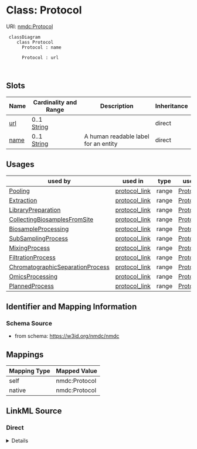 # Class: Protocol



URI: [nmdc:Protocol](https://w3id.org/nmdc/Protocol)




```mermaid
 classDiagram
    class Protocol
      Protocol : name
        
      Protocol : url
        
      
```




<!-- no inheritance hierarchy -->


## Slots

| Name | Cardinality and Range | Description | Inheritance |
| ---  | --- | --- | --- |
| [url](url.md) | 0..1 <br/> [String](String.md) |  | direct |
| [name](name.md) | 0..1 <br/> [String](String.md) | A human readable label for an entity | direct |





## Usages

| used by | used in | type | used |
| ---  | --- | --- | --- |
| [Pooling](Pooling.md) | [protocol_link](protocol_link.md) | range | [Protocol](Protocol.md) |
| [Extraction](Extraction.md) | [protocol_link](protocol_link.md) | range | [Protocol](Protocol.md) |
| [LibraryPreparation](LibraryPreparation.md) | [protocol_link](protocol_link.md) | range | [Protocol](Protocol.md) |
| [CollectingBiosamplesFromSite](CollectingBiosamplesFromSite.md) | [protocol_link](protocol_link.md) | range | [Protocol](Protocol.md) |
| [BiosampleProcessing](BiosampleProcessing.md) | [protocol_link](protocol_link.md) | range | [Protocol](Protocol.md) |
| [SubSamplingProcess](SubSamplingProcess.md) | [protocol_link](protocol_link.md) | range | [Protocol](Protocol.md) |
| [MixingProcess](MixingProcess.md) | [protocol_link](protocol_link.md) | range | [Protocol](Protocol.md) |
| [FiltrationProcess](FiltrationProcess.md) | [protocol_link](protocol_link.md) | range | [Protocol](Protocol.md) |
| [ChromatographicSeparationProcess](ChromatographicSeparationProcess.md) | [protocol_link](protocol_link.md) | range | [Protocol](Protocol.md) |
| [OmicsProcessing](OmicsProcessing.md) | [protocol_link](protocol_link.md) | range | [Protocol](Protocol.md) |
| [PlannedProcess](PlannedProcess.md) | [protocol_link](protocol_link.md) | range | [Protocol](Protocol.md) |






## Identifier and Mapping Information







### Schema Source


* from schema: https://w3id.org/nmdc/nmdc





## Mappings

| Mapping Type | Mapped Value |
| ---  | ---  |
| self | nmdc:Protocol |
| native | nmdc:Protocol |





## LinkML Source

<!-- TODO: investigate https://stackoverflow.com/questions/37606292/how-to-create-tabbed-code-blocks-in-mkdocs-or-sphinx -->

### Direct

<details>
```yaml
name: Protocol
from_schema: https://w3id.org/nmdc/nmdc
slots:
- url
- name

```
</details>

### Induced

<details>
```yaml
name: Protocol
from_schema: https://w3id.org/nmdc/nmdc
attributes:
  url:
    name: url
    notes:
    - See issue 207 - this clashes with the mixs field
    from_schema: https://w3id.org/nmdc/nmdc
    rank: 1000
    alias: url
    owner: Protocol
    domain_of:
    - Protocol
    - DataObject
    - ImageValue
    range: string
  name:
    name: name
    description: A human readable label for an entity
    from_schema: https://w3id.org/nmdc/nmdc
    rank: 1000
    alias: name
    owner: Protocol
    domain_of:
    - Protocol
    - QualityControlReport
    - NamedThing
    - PersonValue
    - Activity
    range: string

```
</details>